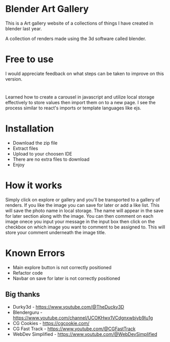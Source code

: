 # Blender Art Gallery 
This is a Art gallery website of a collections of things I have created in blender last year.

A collection of renders made using the 3d software called blender.


# Free to use
I would appreciate feedback on what steps can be taken to improve on this version.
 
 #
 Learned how to create a carousel in javascript and utilize local storage effectively to store values then import them on to a new page. 
 I see the process similar to react's imports or template languages like ejs. 
 
 # Installation 
 * Download the zip file 
 * Extract files 
 * Upload to your choosen IDE
 * There are no extra files to download
 * Enjoy
 
 # How it works 
 Simply click on explore or gallery and you'll be transported to a gallery of renders. If you like the image you can save for later or add a like list. This will save the photo name in local storage.
 The name will appear in the save for later section along with the image. You can then comment on each image onece you input your message in the input box then click on the checkbox on which image you want to comment to be assigned to.
 This will store your comment underneath the image title.
 
 # Known Errors
 * Main explore button is not correctly positioned 
 * Refactor code
 * Navbar on save for later is not correctly positioned
 
 ## Big thanks
 
* Durky3d - https://www.youtube.com/@TheDucky3D
* Blenderguru - https://www.youtube.com/channel/UCOKHwx1VCdgnxwbjyb9Iu1g
* CG Cookies - https://cgcookie.com/
* CG Fast Track - https://www.youtube.com/@CGFastTrack
* WebDev Simplified - https://www.youtube.com/@WebDevSimplified 
 
